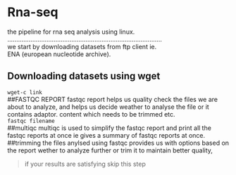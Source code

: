 # Rna-seq
the pipeline for  rna seq analysis using linux.  
.......................................................................................<br>
we start by downloading datasets from ftp client ie.<br> ENA (european nucleotide archive).<br>
## Downloading datasets using wget
`wget-c link`<br>
##FASTQC REPORT
fastqc report helps us quality check the files we are about to analyze, and helps us decide weather to analyse the file or it contains adaptor.
content which needs to be trimmed etc.<br>
`fastqc filename`<br>
##multiqc
multiqc is used to simplify the fastqc report and print all the fastqc reports at once ie gives a summary of fastqc reports at once.
##trimming
the files anylsed using fastqc provides us with options based on the report wether to analyze further or trim it to maintain better quality, 
>if your results are satisfying skip this step
